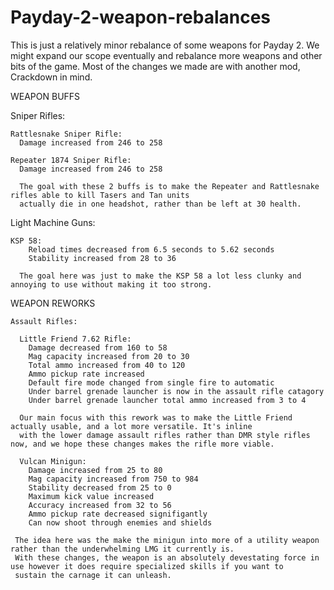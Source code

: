 # Payday-2-weapon-rebalances
This is just a relatively minor rebalance of some weapons for Payday 2. We might expand our scope eventually and rebalance more
weapons and other bits of the game. Most of the changes we made are with another mod, Crackdown in mind.

WEAPON BUFFS
  
  Sniper Rifles:
  
    Rattlesnake Sniper Rifle:
      Damage increased from 246 to 258

    Repeater 1874 Sniper Rifle:
      Damage increased from 246 to 258
     
      The goal with these 2 buffs is to make the Repeater and Rattlesnake rifles able to kill Tasers and Tan units 
      actually die in one headshot, rather than be left at 30 health.
 
  Light Machine Guns:
  
    KSP 58:
        Reload times decreased from 6.5 seconds to 5.62 seconds
        Stability increased from 28 to 36
      
      The goal here was just to make the KSP 58 a lot less clunky and annoying to use without making it too strong.
  
    
WEAPON REWORKS      

    Assault Rifles:
      
      Little Friend 7.62 Rifle:
        Damage decreased from 160 to 58
        Mag capacity increased from 20 to 30
        Total ammo increased from 40 to 120
        Ammo pickup rate increased
        Default fire mode changed from single fire to automatic
        Under barrel grenade launcher is now in the assault rifle catagory
        Under barrel grenade launcher total ammo increased from 3 to 4
      
      Our main focus with this rework was to make the Little Friend actually usable, and a lot more versatile. It's inline
      with the lower damage assault rifles rather than DMR style rifles now, and we hope these changes makes the rifle more viable.
        
      Vulcan Minigun:
        Damage increased from 25 to 80
        Mag capacity increased from 750 to 984
        Stability decreased from 25 to 0
        Maximum kick value increased
        Accuracy increased from 32 to 56
        Ammo pickup rate decreased signifigantly
        Can now shoot through enemies and shields
     
     The idea here was the make the minigun into more of a utility weapon rather than the underwhelming LMG it currently is.
     With these changes, the weapon is an absolutely devestating force in use however it does require specialized skills if you want to
     sustain the carnage it can unleash.

